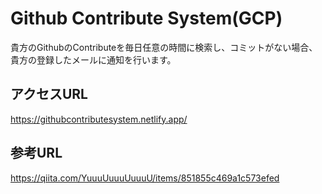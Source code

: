 # Github Contribute System(GCP)
貴方のGithubのContributeを毎日任意の時間に検索し、コミットがない場合、 貴方の登録したメールに通知を行います。

## アクセスURL
https://githubcontributesystem.netlify.app/

## 参考URL
https://qiita.com/YuuuUuuuUuuuU/items/851855c469a1c573efed

